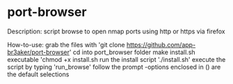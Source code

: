 # port-browser
Description: script browse to open nmap ports using http or https via firefox

How-to-use:
grab the files with 'git clone https://github.com/app-br3aker/port-browser'
cd into port_browser folder
make install.sh executable 'chmod +x install.sh
run the install script './install.sh'
execute the script by typing 'run_browse'
follow the prompt
-options enclosed in () are the default selections

